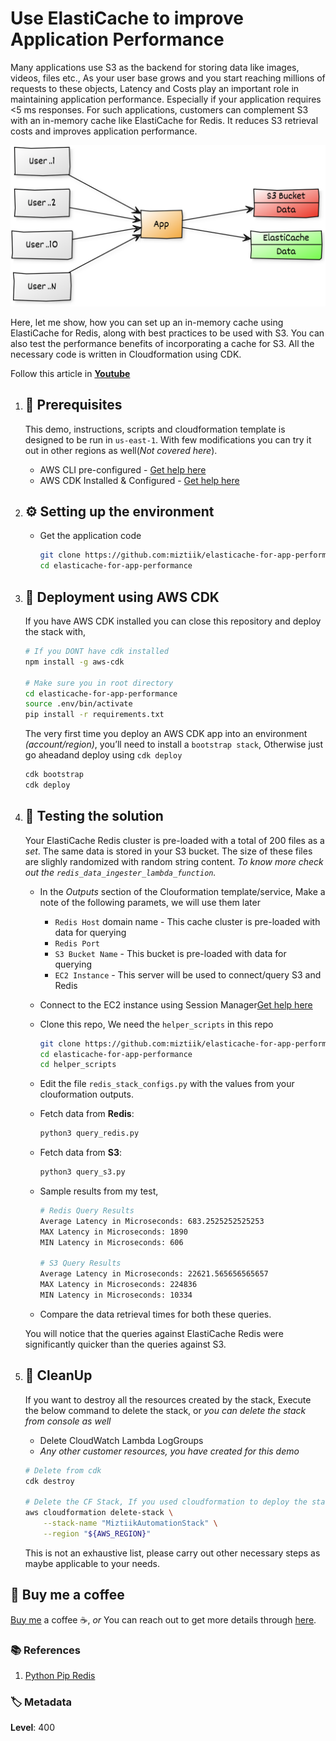 # Use ElastiCache to improve Application Performance

Many applications use S3 as the backend for storing data like images, videos, files etc., As your user base grows and you start reaching millions of requests to these objects, Latency and Costs play an important role in maintaining application performance. Especially if your application requires <5 ms responses. For such applications, customers can complement S3 with an in-memory cache like ElastiCache for Redis. It reduces S3 retrieval costs and improves application performance.

  ![Miztiik Serverless Video Metadata Extractor](images/miztiik_elasticache-for-app-performance_architecture.png)

Here, let me show, how you can set up an in-memory cache using ElastiCache for Redis, along with best practices to be used with S3. You can also test the performance benefits of incorporating a cache for S3. All the necessary code is written in Cloudformation using CDK.

  Follow this article in **[Youtube](https://www.youtube.com/c/ValaxyTechnologies)**

1. ## 🧰 Prerequisites

    This demo, instructions, scripts and cloudformation template is designed to be run in `us-east-1`. With few modifications you can try it out in other regions as well(_Not covered here_).

    - AWS CLI pre-configured - [Get help here](https://youtu.be/TPyyfmQte0U)
    - AWS CDK Installed & Configured - [Get help here](https://www.youtube.com/watch?v=MKwxpszw0Rc)

1. ## ⚙️ Setting up the environment

    - Get the application code

        ```bash
        git clone https://github.com:miztiik/elasticache-for-app-performance.git
        cd elasticache-for-app-performance
        ```

1. ## 🚀 Deployment using AWS CDK

    If you have AWS CDK installed you can close this repository and deploy the stack with,

    ```bash
    # If you DONT have cdk installed
    npm install -g aws-cdk

    # Make sure you in root directory
    cd elasticache-for-app-performance
    source .env/bin/activate
    pip install -r requirements.txt
    ```

    The very first time you deploy an AWS CDK app into an environment _(account/region)_, you’ll need to install a `bootstrap stack`, Otherwise just go aheadand   deploy using `cdk deploy`

    ```bash
    cdk bootstrap
    cdk deploy
    ```

1. ## 🔬 Testing the solution

    Your ElastiCache Redis cluster is pre-loaded with a total of 200 files as a _set_. The same data is stored in your S3 bucket. The size of these files are slighly randomized with random string content. _To know more check out the `redis_data_ingester_lambda_function`._

    - In the _Outputs_ section of the Clouformation template/service, Make a note of the following paramets, we will use them later
        - `Redis Host` domain name - This cache cluster is pre-loaded with data for querying
        - `Redis Port`
        - `S3 Bucket Name` - This bucket is pre-loaded with data for querying
        - `EC2 Instance` - This server will be used to connect/query S3 and Redis
    - Connect to the EC2 instance using Session Manager[Get help here](https://www.youtube.com/watch?v=-ASMtZBrx-k)
    - Clone this repo, We need the `helper_scripts` in this repo

        ```bash
        git clone https://github.com:miztiik/elasticache-for-app-performance.git
        cd elasticache-for-app-performance
        cd helper_scripts
        ```

    - Edit the file `redis_stack_configs.py` with the values from your clouformation outputs.
    - Fetch data from **Redis**:

        ```bash
        python3 query_redis.py
        ```

    - Fetch data from **S3**:

        ```bash
        python3 query_s3.py
        ```

    - Sample results from my test,

        ```bash
        # Redis Query Results
        Average Latency in Microseconds: 683.2525252525253
        MAX Latency in Microseconds: 1890
        MIN Latency in Microseconds: 606

        # S3 Query Results
        Average Latency in Microseconds: 22621.565656565657
        MAX Latency in Microseconds: 224836
        MIN Latency in Microseconds: 10334
        ```

    - Compare the data retrieval times for both these queries.

    You will notice that the queries against ElastiCache Redis were significantly quicker than the queries against S3.

1. ## 🧹 CleanUp

    If you want to destroy all the resources created by the stack, Execute the below command to delete the stack, or _you can delete the stack from console as well_

    - Delete CloudWatch Lambda LogGroups
    - _Any other customer resources, you have created for this demo_

    ```bash
    # Delete from cdk
    cdk destroy

    # Delete the CF Stack, If you used cloudformation to deploy the stack.
    aws cloudformation delete-stack \
        --stack-name "MiztiikAutomationStack" \
        --region "${AWS_REGION}"
    ```

    This is not an exhaustive list, please carry out other necessary steps as maybe applicable to your needs.

## 👋 Buy me a coffee

[Buy me](https://paypal.me/valaxy) a coffee ☕, _or_ You can reach out to get more details through [here](https://youtube.com/c/valaxytechnologies/about).

### 📚 References

1. [Python Pip Redis](https://pypi.org/project/redis/)

### 🏷️ Metadata

**Level**: 400
